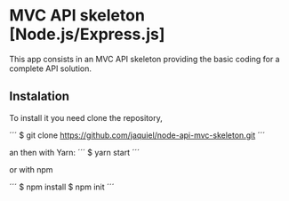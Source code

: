 # MVC API skeleton [Node.js/Express.js]
This app consists in an MVC API skeleton providing the basic coding for a complete API solution.

## Instalation

To install it you need clone the repository,

´´´
$ git clone https://github.com/jaquiel/node-api-mvc-skeleton.git 
´´´

an then with Yarn:
´´´
$ yarn start
´´´

or with npm 

´´´
$ npm install
$ npm init
´´´
